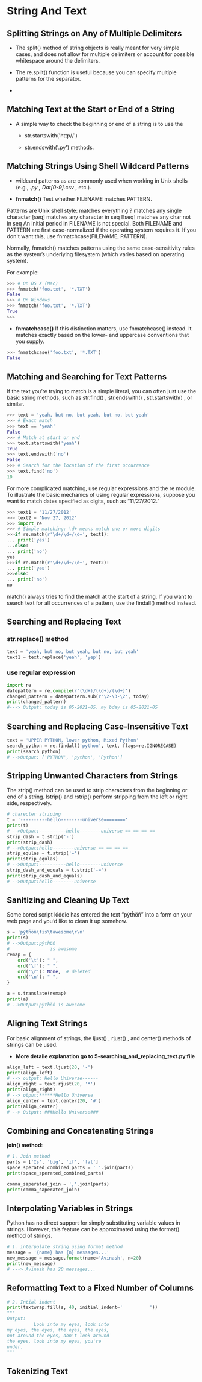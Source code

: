 # String And Text

## Splitting Strings on Any of Multiple Delimiters

- The split() method of string objects is really meant for very simple cases, and does not allow for multiple delimiters or account for possible whitespace around the delimiters.

- The re.split() function is useful because you can specify multiple patterns for the separator.

-

## Matching Text at the Start or End of a String

- A simple way to check the beginning or end of a string is to use the

  - str.startswith('http//')

  - str.endswith('.py') methods.

## Matching Strings Using Shell Wildcard Patterns

- wildcard patterns as are commonly used when working in Unix shells (e.g., _.py , Dat[0-9]_.csv , etc.).

- **fnmatch()**
  Test whether FILENAME matches PATTERN.

Patterns are Unix shell style: matches everything ? matches any single character [seq] matches any character in seq [!seq] matches any char not in seq An initial period in FILENAME is not special. Both FILENAME and PATTERN are first case-normalized if the operating system requires it. If you don't want this, use fnmatchcase(FILENAME, PATTERN).

Normally, fnmatch() matches patterns using the same case-sensitivity rules as the system’s underlying filesystem (which varies based on operating system).

For example:

```Python
>>> # On OS X (Mac)
>>> fnmatch('foo.txt', '*.TXT')
False
>>> # On Windows
>>> fnmatch('foo.txt', '*.TXT')
True
>>>
```

- **fnmatchcase()**
  If this distinction matters, use fnmatchcase() instead. It matches exactly based on the lower- and uppercase conventions that you supply.

```python
>>> fnmatchcase('foo.txt', '*.TXT')
False
```

## Matching and Searching for Text Patterns

If the text you’re trying to match is a simple literal, you can often just use the basic string methods, such as str.find() , str.endswith() , str.startswith() , or similar.

```python
>>> text = 'yeah, but no, but yeah, but no, but yeah'
>>> # Exact match
>>> text == 'yeah'
False
>>> # Match at start or end
>>> text.startswith('yeah')
True
>>> text.endswith('no')
False
>>> # Search for the location of the first occurrence
>>> text.find('no')
10
```

For more complicated matching, use regular expressions and the re module. To illustrate the basic mechanics of using regular expressions, suppose you want to match dates specified as digits, such as “11/27/2012.”

```Python
>>> text1 = '11/27/2012'
>>> text2 = 'Nov 27, 2012'
>>> import re
>>> # Simple matching: \d+ means match one or more digits
>>>if re.match(r'\d+/\d+/\d+', text1):
... print('yes')
...else:
... print('no')
yes
>>>if re.match(r'\d+/\d+/\d+', text2):
... print('yes')
>>>else:
... print('no')
no

```

match() always tries to find the match at the start of a string. If you want to search text for all occurrences of a pattern, use the findall() method instead.

## Searching and Replacing Text

### str.replace() method

```python
text = 'yeah, but no, but yeah, but no, but yeah'
text1 = text.replace('yeah', 'yep')
```

### use regular expression

```python
import re
datepattern = re.compile(r'(\d+)/(\d+)/(\d+)')
changed_pattern = datepattern.sub(r'\2-\3-\2', today)
print(changed_pattern)
#---> Output: today is 05-2021-05. my bday is 05-2021-05
```

## Searching and Replacing Case-Insensitive Text

```Python
text = 'UPPER PYTHON, lower python, Mixed Python'
search_python = re.findall('python', text, flags=re.IGNORECASE)
print(search_python)
# -->Output: ['PYTHON', 'python', 'Python']
```

## Stripping Unwanted Characters from Strings

The strip() method can be used to strip characters from the beginning or end of a string. lstrip() and rstrip() perform stripping from the left or right side, respectively.

```Python
# charecter striping
t = '----------hello--------universe========'
print(t)
# -->Output:----------hello--------universe == == == ==
strip_dash = t.strip('-')
print(strip_dash)
# -->Output:hello--------universe == == == ==
strip_equlas = t.strip('=')
print(strip_equlas)
# -->Output:----------hello--------universe
strip_dash_and_equals = t.strip('-=')
print(strip_dash_and_equals)
# -->Output:hello--------universe
```

## Sanitizing and Cleaning Up Text

Some bored script kiddie has entered the text “pýtĥöñ” into a form on your web page and you’d like to clean it up somehow.

```Python
s = 'pýtĥöñ\fis\tawesome\r\n'
print(s)
# -->Output:pýtĥöñ
#               is awesome
remap = {
    ord('\t'): " ",
    ord('\f'): " ",
    ord('\r'): None,  # deleted
    ord('\n'): " ",
}

a = s.translate(remap)
print(a)
# -->Output:pýtĥöñ is awesome
```

## Aligning Text Strings

For basic alignment of strings, the ljust() , rjust() , and center() methods of strings can be used.

- **More detaile explanation go to 5-searching_and_replacing_text.py file**

```python
align_left = text.ljust(20, '-')
print(align_left)
# --> output: Hello Universe------
align_right = text.rjust(20, '*')
print(align_right)
# --> otput:******Hello Universe
align_center = text.center(20, '#')
print(align_center)
# --> Output: ###Hello Universe###
```

## Combining and Concatenating Strings

**join() method**:

```Python
# 1. Join method
parts = ['Is', 'big', 'if', 'fat']
space_sperated_combined_parts = ' '.join(parts)
print(space_sperated_combined_parts)

comma_saperated_join = ','.join(parts)
print(comma_saperated_join)
```

## Interpolating Variables in Strings

Python has no direct support for simply substituting variable values in strings. However, this feature can be approximated using the format() method of strings.

```python
# 1. interpolate string using format method
message = '{name} has {n} messages...'
new_message = message.format(name='Avinash', n=20)
print(new_message)
# ---> Avinash has 20 messages...
```

## Reformatting Text to a Fixed Number of Columns

```python
# 2. Intial indent
print(textwrap.fill(s, 40, initial_indent='          '))
"""
Output:
          Look into my eyes, look into
my eyes, the eyes, the eyes, the eyes,
not around the eyes, don't look around
the eyes, look into my eyes, you're
under.
"""
```

## Tokenizing Text
